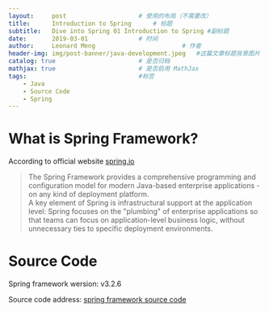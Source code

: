 ```yaml
---
layout:     post   				    # 使用的布局（不需要改）
title:      Introduction to Spring   	# 标题 
subtitle:   Dive into Spring 01 Introduction to Spring #副标题
date:       2019-03-01 				# 时间
author:     Leonard Meng						# 作者
header-img: img/post-banner/java-development.jpeg 	#这篇文章标题背景图片
catalog: true 						# 是否归档
mathjax: true                       # 是否启用 MathJax
tags:								#标签
    - Java
    - Source Code
    - Spring
---
```


# What is Spring Framework?

According to official website [spring.io](https://spring.io/projects/spring-framework#overview)

> The Spring Framework provides a comprehensive programming and configuration model for modern Java-based enterprise applications - on any kind of deployment platform.<br>A key element of Spring is infrastructural support at the application level: Spring focuses on the "plumbing" of enterprise applications so that teams can focus on application-level business logic, without unnecessary ties to specific deployment environments.

# Source Code

Spring framework wersion: v3.2.6

Source code address: [spring framework source code](https://github.com/spring-projects/spring-framework)

